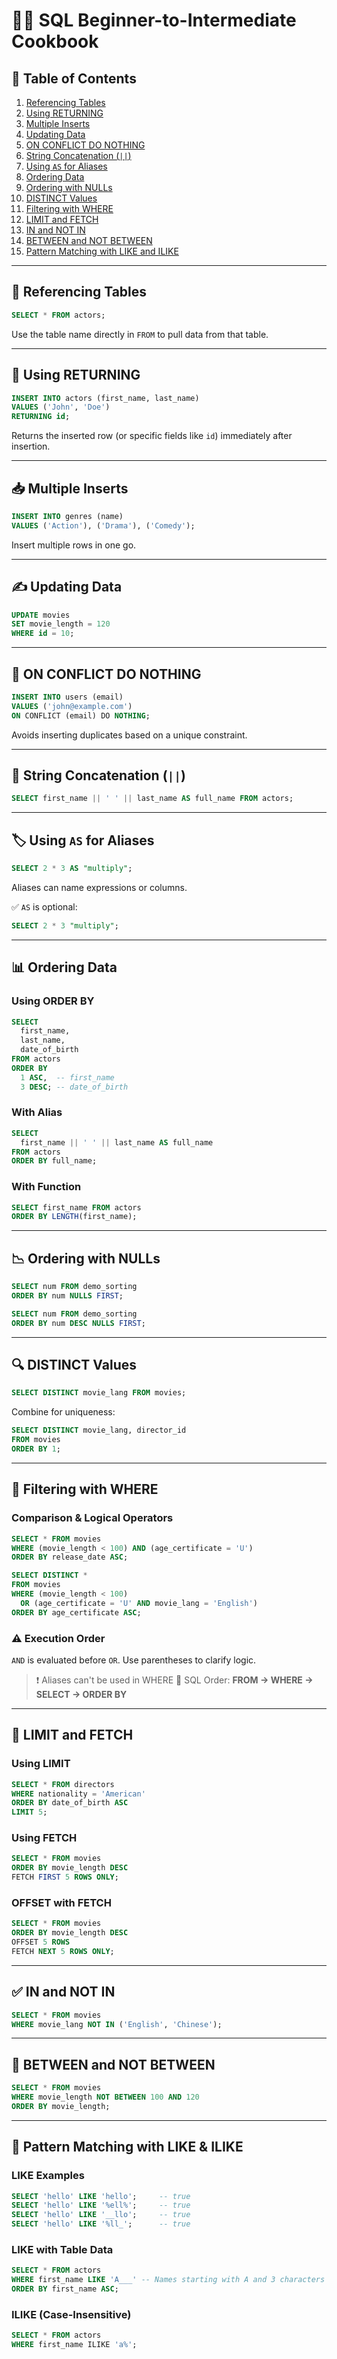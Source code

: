 

# 🧑‍🍳 **SQL Beginner-to-Intermediate Cookbook**

## 📘 Table of Contents

1. [Referencing Tables](#referencing-tables)
2. [Using RETURNING](#using-returning)
3. [Multiple Inserts](#multiple-inserts)
4. [Updating Data](#updating-data)
5. [ON CONFLICT DO NOTHING](#on-conflict-do-nothing)
6. [String Concatenation (`||`)](#string-concatenation)
7. [Using `AS` for Aliases](#using-as-for-aliases)
8. [Ordering Data](#ordering-data)
9. [Ordering with NULLs](#ordering-with-nulls)
10. [DISTINCT Values](#distinct-values)
11. [Filtering with WHERE](#filtering-with-where)
12. [LIMIT and FETCH](#limit-and-fetch)
13. [IN and NOT IN](#in-and-not-in)
14. [BETWEEN and NOT BETWEEN](#between-and-not-between)
15. [Pattern Matching with LIKE and ILIKE](#pattern-matching)

---

## 📌 Referencing Tables

```sql
SELECT * FROM actors;
```

Use the table name directly in `FROM` to pull data from that table.

---

## 🔁 Using RETURNING

```sql
INSERT INTO actors (first_name, last_name)
VALUES ('John', 'Doe')
RETURNING id;
```

Returns the inserted row (or specific fields like `id`) immediately after insertion.

---

## 📥 Multiple Inserts

```sql
INSERT INTO genres (name)
VALUES ('Action'), ('Drama'), ('Comedy');
```

Insert multiple rows in one go.

---

## ✍️ Updating Data

```sql
UPDATE movies
SET movie_length = 120
WHERE id = 10;
```

---

## 🚫 ON CONFLICT DO NOTHING

```sql
INSERT INTO users (email)
VALUES ('john@example.com')
ON CONFLICT (email) DO NOTHING;
```

Avoids inserting duplicates based on a unique constraint.

---

## 🔗 String Concatenation (`||`)

```sql
SELECT first_name || ' ' || last_name AS full_name FROM actors;
```

---

## 🏷 Using `AS` for Aliases

```sql
SELECT 2 * 3 AS "multiply";
```

Aliases can name expressions or columns.

✅ `AS` is optional:

```sql
SELECT 2 * 3 "multiply";
```

---

## 📊 Ordering Data

### Using ORDER BY

```sql
SELECT 
  first_name,
  last_name,
  date_of_birth 
FROM actors
ORDER BY 
  1 ASC,  -- first_name
  3 DESC; -- date_of_birth
```

### With Alias

```sql
SELECT 
  first_name || ' ' || last_name AS full_name
FROM actors
ORDER BY full_name;
```

### With Function

```sql
SELECT first_name FROM actors
ORDER BY LENGTH(first_name);
```

---

## 📉 Ordering with NULLs

```sql
SELECT num FROM demo_sorting
ORDER BY num NULLS FIRST;

SELECT num FROM demo_sorting
ORDER BY num DESC NULLS FIRST;
```

---

## 🔍 DISTINCT Values

```sql
SELECT DISTINCT movie_lang FROM movies;
```

Combine for uniqueness:

```sql
SELECT DISTINCT movie_lang, director_id
FROM movies
ORDER BY 1;
```

---

## 🔎 Filtering with WHERE

### Comparison & Logical Operators

```sql
SELECT * FROM movies 
WHERE (movie_length < 100) AND (age_certificate = 'U')
ORDER BY release_date ASC;
```

```sql
SELECT DISTINCT * 
FROM movies 
WHERE (movie_length < 100) 
  OR (age_certificate = 'U' AND movie_lang = 'English') 
ORDER BY age_certificate ASC;
```

### ⚠️ Execution Order

`AND` is evaluated before `OR`. Use parentheses to clarify logic.

> ❗ Aliases can't be used in WHERE
> 🧠 SQL Order:
> **FROM → WHERE → SELECT → ORDER BY**

---

## 🔽 LIMIT and FETCH

### Using LIMIT

```sql
SELECT * FROM directors
WHERE nationality = 'American'
ORDER BY date_of_birth ASC
LIMIT 5;
```

### Using FETCH

```sql
SELECT * FROM movies
ORDER BY movie_length DESC
FETCH FIRST 5 ROWS ONLY;
```

### OFFSET with FETCH

```sql
SELECT * FROM movies
ORDER BY movie_length DESC
OFFSET 5 ROWS
FETCH NEXT 5 ROWS ONLY;
```

---

## ✅ IN and NOT IN

```sql
SELECT * FROM movies
WHERE movie_lang NOT IN ('English', 'Chinese');
```

---

## 🔢 BETWEEN and NOT BETWEEN

```sql
SELECT * FROM movies
WHERE movie_length NOT BETWEEN 100 AND 120
ORDER BY movie_length;
```

---

## 🧬 Pattern Matching with LIKE & ILIKE

### LIKE Examples

```sql
SELECT 'hello' LIKE 'hello';     -- true
SELECT 'hello' LIKE '%ell%';     -- true
SELECT 'hello' LIKE '__llo';     -- true
SELECT 'hello' LIKE '%ll_';      -- true
```

### LIKE with Table Data

```sql
SELECT * FROM actors
WHERE first_name LIKE 'A___' -- Names starting with A and 3 characters after
ORDER BY first_name ASC;
```

### ILIKE (Case-Insensitive)

```sql
SELECT * FROM actors
WHERE first_name ILIKE 'a%';
```


